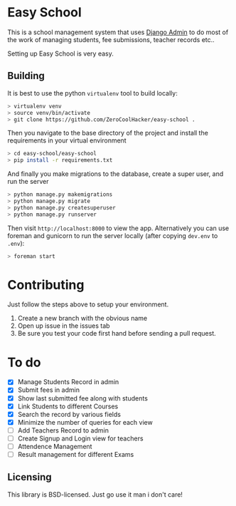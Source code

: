 # Easy School

This is a school management system that uses
[Django Admin](https://www.google.com/search?client=opera&q=django+admin&sourceid=opera&ie=UTF-8&oe=UTF-8) to 
do most of the work of managing students, fee submissions, teacher records etc..

Setting up Easy School is very easy.

## Building

It is best to use the python `virtualenv` tool to build locally:

```bash
> virtualenv venv
> source venv/bin/activate
> git clone https://github.com/ZeroCoolHacker/easy-school .
```
Then you navigate to the base directory of the project and install the requirements in your virtual environment

```bash
> cd easy-school/easy-school
> pip install -r requirements.txt
```
And finally you make migrations to the database, create a super user, and run the server
```bash
> python manage.py makemigrations
> python manage.py migrate
> python manage.py createsuperuser
> python manage.py runserver
```

Then visit `http://localhost:8000` to view the app. Alternatively you
can use foreman and gunicorn to run the server locally (after copying
`dev.env` to `.env`):

```bash
> foreman start
```

# Contributing

Just follow the steps above to setup your environment.
1. Create a new branch with the obvious name
2. Open up issue in the issues tab
3. Be sure you test your code first hand before sending a pull request.
 
# To do

- [x] Manage Students Record in admin
- [x] Submit fees in admin
- [x] Show last submitted fee along with students
- [x] Link Students to different Courses
- [x] Search the record by various fields
- [x] Minimize the number of queries for each view
- [ ] Add Teachers Record to admin
- [ ] Create Signup and Login view for teachers
- [ ] Attendence Management
- [ ] Result management for different Exams
## Licensing

This library is BSD-licensed.
Just go use it man i don't care!
